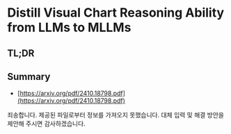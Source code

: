 # Distill Visual Chart Reasoning Ability from LLMs to MLLMs
## TL;DR
## Summary
- [https://arxiv.org/pdf/2410.18798.pdf](https://arxiv.org/pdf/2410.18798.pdf)

죄송합니다. 제공된 파일로부터 정보를 가져오지 못했습니다. 대체 입력 및 해결 방안을 제안해 주시면 감사하겠습니다.